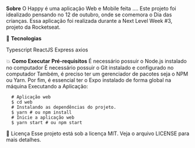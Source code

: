 **Sobre**
O Happy é uma aplicação Web e Mobile feita ....
Este projeto foi idealizado pensando no 12 de outubro, onde se comemora o Dia das crianças.
Essa aplicação foi realizada durante a Next Level Week #3, projeto da Rocketseat.



🚀 **Tecnologias**

Typescript
ReactJS
Express
axios

💥 **Como Executar**
**Pré-requisitos**
É necessário possuir o Node.js instalado no computador
É necessário possuir o Git instalado e configurado no computador
Também, é preciso ter um gerenciador de pacotes seja o NPM ou Yarn.
Por fim, é essencial ter o Expo instalado de forma global na máquina
Executando a Aplicação:
  

    
      # Aplicação web
      $ cd web
      # Instalando as dependências do projeto.
      $ yarn # ou npm install
      # Inicie a aplicação web
      $ yarn start # ou npm start
    

📝 Licença
Esse projeto está sob a licença MIT. Veja o arquivo LICENSE para mais detalhes.
